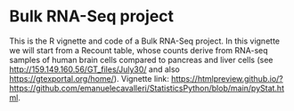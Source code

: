 # Bulk RNA-Seq project 

This is the R vignette and code of a Bulk RNA-Seq project. In this vignette we will start from a Recount table, whose counts derive from RNA-seq samples of human brain cells compared to pancreas and liver cells (see http://159.149.160.56/GT_files/July30/ and also https://gtexportal.org/home/).
Vignette link: https://htmlpreview.github.io/?https://github.com/emanuelecavalleri/StatisticsPython/blob/main/pyStat.html. 
